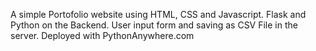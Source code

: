 A simple Portofolio website using HTML, CSS and Javascript.
Flask and Python on the Backend.
User input form and saving as CSV File in the server.
Deployed with PythonAnywhere.com
